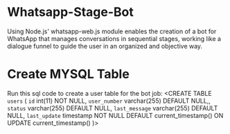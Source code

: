 # Whatsapp-Stage-Bot
Using Node.js' whatsapp-web.js module enables the creation of a bot for WhatsApp that manages conversations in sequential stages, working like a dialogue funnel to guide the user in an organized and objective way.

# Create MYSQL Table
Run this sql code to create a user table for the bot job: 
<CREATE TABLE `users` (
  `id` int(11) NOT NULL,
  `user_number` varchar(255) DEFAULT NULL,,
  `status` varchar(255) DEFAULT NULL,
  `last_message` varchar(255) DEFAULT NULL,
  `last_update` timestamp NOT NULL DEFAULT current_timestamp() ON UPDATE current_timestamp()
)>
